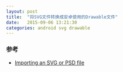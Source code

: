 ```yaml
---
layout: post
title:  "将SVG文件转换成安卓使用的Drawable文件"
date:   2015-09-06 13:21:30
categories: android svg drawable
---
```


### 参考
+ [Importing an SVG or PSD file](https://developer.android.com/studio/write/vector-asset-studio#svg)
